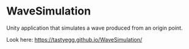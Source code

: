 # WaveSimulation
Unity application that simulates a wave produced from an origin point.

Look here: https://tastyegg.github.io/WaveSimulation/

